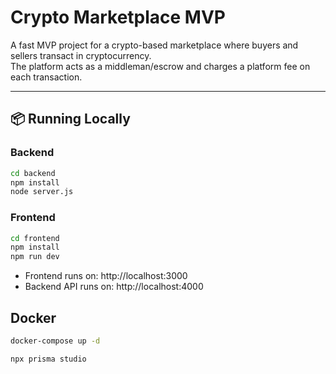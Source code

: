# Crypto Marketplace MVP

A fast MVP project for a crypto-based marketplace where buyers and sellers transact in cryptocurrency.  
The platform acts as a middleman/escrow and charges a platform fee on each transaction.

---

## 📦 Running Locally

### Backend
```bash
cd backend
npm install
node server.js
```

### Frontend
```bash
cd frontend
npm install
npm run dev
```

- Frontend runs on: http://localhost:3000
- Backend API runs on: http://localhost:4000

## Docker

```bash
docker-compose up -d
```

```bash
npx prisma studio
```
